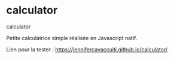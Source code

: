 # calculator
calculator

Petite calculatrice simple réalisée en Javascript natif.

Lien pour la tester : https://jennifercavaccuiti.github.io/calculator/
